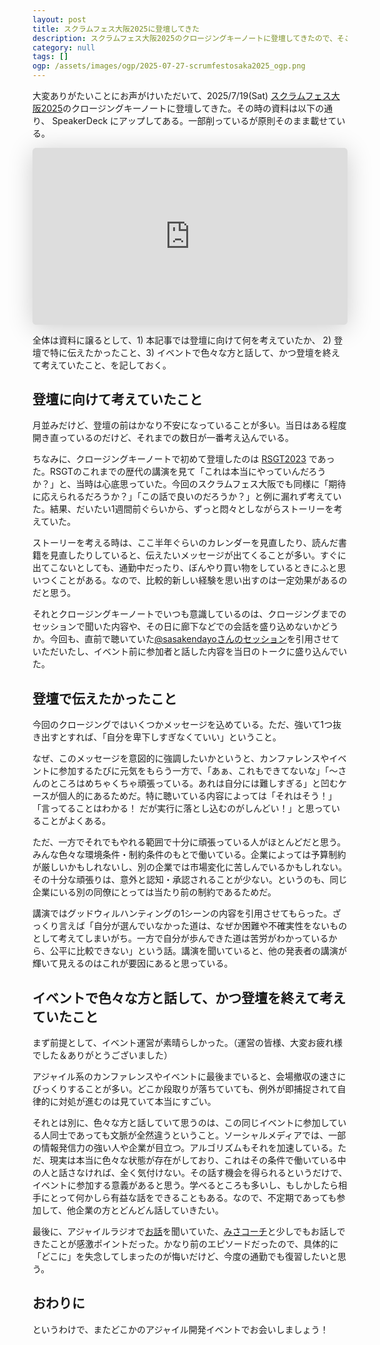```yaml
---
layout: post
title: スクラムフェス大阪2025に登壇してきた
description: スクラムフェス大阪2025のクロージングキーノートに登壇してきたので、そこで伝えたかったこと、感じたことを記しています。
category: null
tags: []
ogp: /assets/images/ogp/2025-07-27-scrumfestosaka2025_ogp.png
---
```


大変ありがたいことにお声がけいただいて、2025/7/19(Sat) [スクラムフェス大阪2025](https://www.scrumosaka.org/)のクロージングキーノートに登壇してきた。その時の資料は以下の通り、 SpeakerDeck にアップしてある。一部削っているが原則そのまま載せている。

<iframe class="speakerdeck-iframe" frameborder="0" src="https://speakerdeck.com/player/b6b75228aa7b4cc2a069b699a7cb6d0f" title="最高のステークホルダーになるために / Striving to be the best stakeholder" allowfullscreen="true" style="border: 0px; background: padding-box padding-box rgba(0, 0, 0, 0.1); margin: 0px; padding: 0px; border-radius: 6px; box-shadow: rgba(0, 0, 0, 0.2) 0px 5px 40px; width: 100%; height: auto; aspect-ratio: 560 / 314;" data-ratio="1.78343949044586"></iframe>

全体は資料に譲るとして、1) 本記事では登壇に向けて何を考えていたか、 2) 登壇で特に伝えたかったこと、3) イベントで色々な方と話して、かつ登壇を終えて考えていたこと、を記しておく。

## 登壇に向けて考えていたこと

月並みだけど、登壇の前はかなり不安になっていることが多い。当日はある程度開き直っているのだけど、それまでの数日が一番考え込んでいる。

ちなみに、クロージングキーノートで初めて登壇したのは [RSGT2023](https://2023.scrumgatheringtokyo.org/) であった。RSGTのこれまでの歴代の講演を見て「これは本当にやっていんだろうか？」と、当時は心底思っていた。今回のスクラムフェス大阪でも同様に「期待に応えられるだろうか？」「この話で良いのだろうか？」と例に漏れず考えていた。結果、だいたい1週間前ぐらいから、ずっと悶々としながらストーリーを考えていた。

ストーリーを考える時は、ここ半年ぐらいのカレンダーを見直したり、読んだ書籍を見直したりしていると、伝えたいメッセージが出てくることが多い。すぐに出てこないとしても、通勤中だったり、ぼんやり買い物をしているときにふと思いつくことがある。なので、比較的新しい経験を思い出すのは一定効果があるのだと思う。

それとクロージングキーノートでいつも意識しているのは、クロージングまでのセッションで聞いた内容や、その日に廊下などでの会話を盛り込めないかどうか。今回も、直前で聴いていた[@sasakendayoさんのセッション](https://speakerdeck.com/sasakendayo/motuto-qi-yue-jiao-she-yorimogu-ke-tonoxie-diao-wo-xie-diao-wozhu-keruqi-yue-toguan-xi-dukuri)を引用させていただいたし、イベント前に参加者と話した内容を当日のトークに盛り込んでいた。

## 登壇で伝えたかったこと

今回のクロージングではいくつかメッセージを込めている。ただ、強いて1つ抜き出すとすれば、「自分を卑下しすぎなくていい」ということ。

なぜ、このメッセージを意図的に強調したいかというと、カンファレンスやイベントに参加するたびに元気をもらう一方で、「あぁ、これもできてないな」「〜さんのところはめちゃくちゃ頑張っている。あれは自分には難しすぎる」と凹むケースが個人的にあるためだ。特に聴いている内容によっては「それはそう！」「言ってることはわかる！ だが実行に落とし込むのがしんどい！」と思っていることがよくある。

ただ、一方でそれでもやれる範囲で十分に頑張っている人がほとんどだと思う。みんな色々な環境条件・制約条件のもとで働いている。企業によっては予算制約が厳しいかもしれないし、別の企業では市場変化に苦しんでいるかもしれない。その十分な頑張りは、意外と認知・承認されることが少ない。というのも、同じ企業にいる別の同僚にとっては当たり前の制約であるためだ。

講演ではグッドウィルハンティングの1シーンの内容を引用させてもらった。ざっくり言えば「自分が選んでいなかった道は、なぜか困難や不確実性をないものとして考えてしまいがち。一方で自分が歩んできた道は苦労がわかっているから、公平に比較できない」という話。講演を聞いていると、他の発表者の講演が輝いて見えるのはこれが要因にあると思っている。

##  イベントで色々な方と話して、かつ登壇を終えて考えていたこと

まず前提として、イベント運営が素晴らしかった。（運営の皆様、大変お疲れ様でした＆ありがとうございました）

アジャイル系のカンファレンスやイベントに最後までいると、会場撤収の速さにびっくりすることが多い。どこか段取りが落ちていても、例外が即捕捉されて自律的に対処が進むのは見ていて本当にすごい。

それとは別に、色々な方と話していて思うのは、この同じイベントに参加している人同士であっても文脈が全然違うということ。ソーシャルメディアでは、一部の情報発信力の強い人や企業が目立つ。アルゴリズムもそれを加速している。ただ、現実は本当に色々な状態が存在がしており、これはその条件で働いている中の人と話さなければ、全く気付けない。その話す機会を得られるというだけで、イベントに参加する意義があると思う。学べるところも多いし、もしかしたら相手にとって何かしら有益な話をできることもある。なので、不定期であっても参加して、他企業の方とどんどん話していきたい。

最後に、アジャイルラジオで[お話](https://agileradio.github.io/2020/12/14/1/)を聞いていた、[みさコーチ](https://www.misa-coach.com/)と少しでもお話しできたことが感激ポイントだった。かなり前のエピソードだったので、具体的に「どこに」を失念してしまったのが悔いだけど、今度の通勤でも復習したいと思う。

## おわりに

というわけで、またどこかのアジャイル開発イベントでお会いしましょう！